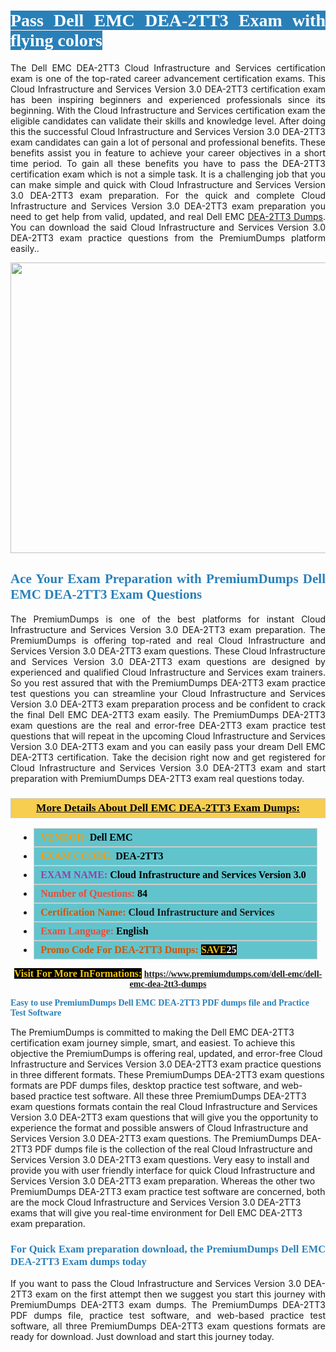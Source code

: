 <h1 style="text-align: justify;"><span style="color:#ffffff;"><span style="font-family:Georgia,serif;"><strong><span style="background-color:#2980b9;">Pass Dell EMC DEA-2TT3 Exam with flying colors</span></strong></span></span></h1>

<p style="text-align: justify;">The Dell EMC DEA-2TT3 Cloud Infrastructure and Services certification exam is one of the top-rated career advancement certification exams. This Cloud Infrastructure and Services Version 3.0 DEA-2TT3 certification exam has been inspiring beginners and experienced professionals since its beginning. With the Cloud Infrastructure and Services certification exam the eligible candidates can validate their skills and knowledge level. After doing this the successful Cloud Infrastructure and Services Version 3.0 DEA-2TT3 exam candidates can gain a lot of personal and professional benefits. These benefits assist you in feature to achieve your career objectives in a short time period. To gain all these benefits you have to pass the DEA-2TT3 certification exam which is not a simple task. It is a challenging job that you can make simple and quick with Cloud Infrastructure and Services Version 3.0 DEA-2TT3 exam preparation. For the quick and complete Cloud Infrastructure and Services Version 3.0 DEA-2TT3 exam preparation you need to get help from valid, updated, and real Dell EMC <a href="https://www.premiumdumps.com/dell-emc/dell-emc-dea-2tt3-dumps">DEA-2TT3 Dumps</a>. You can download the said Cloud Infrastructure and Services Version 3.0 DEA-2TT3 exam practice questions from the PremiumDumps platform easily..</p>

<p style="text-align: center;"><a href="https://www.premiumdumps.com/dell-emc/dell-emc-dea-2tt3-dumps"><img alt="" src="https://i.imgur.com/KJGzbJ2.jpeg" style="width: 700px; height: 465px;" /></a></p>

<h2 style="text-align: justify;"><span style="color:#2980b9;"><span style="font-family:Georgia,serif;"><strong>Ace Your Exam Preparation with PremiumDumps Dell EMC DEA-2TT3 Exam Questions</strong></span></span></h2>

<p style="text-align: justify;">The PremiumDumps is one of the best platforms for instant Cloud Infrastructure and Services Version 3.0 DEA-2TT3 exam preparation. The PremiumDumps is offering top-rated and real Cloud Infrastructure and Services Version 3.0 DEA-2TT3 exam questions. These Cloud Infrastructure and Services Version 3.0 DEA-2TT3 exam questions are designed by experienced and qualified Cloud Infrastructure and Services exam trainers. So you rest assured that with the PremiumDumps DEA-2TT3 exam practice test questions you can streamline your Cloud Infrastructure and Services Version 3.0 DEA-2TT3 exam preparation process and be confident to crack the final Dell EMC DEA-2TT3 exam easily. The PremiumDumps DEA-2TT3 exam questions are the real and error-free DEA-2TT3 exam practice test questions that will repeat in the upcoming Cloud Infrastructure and Services Version 3.0 DEA-2TT3 exam and you can easily pass your dream Dell EMC DEA-2TT3 certification. Take the decision right now and get registered for Cloud Infrastructure and Services Version 3.0 DEA-2TT3 exam and start preparation with PremiumDumps DEA-2TT3 exam real questions today.</p>

<h3 style="background: #f7ce50; border: 1px solid rgb(204, 204, 204); padding: 5px 10px; text-align: center;"><span style="font-family:Georgia,serif;"><u><u><span style="color:#000000;"><span style="font-size:11pt"><span style="line-height:normal"><b><span style="font-size:13.0pt"><span cambria="">More Details About Dell EMC DEA-2TT3 Exam Dumps:</span></span></b></span></span></span></u></u></span></h3>

<ul>
	<li style="margin:0cm 10pt">
	<div style="background:#61c4cd; border: 1px solid rgb(204, 204, 204); padding: 5px 10px; text-align: justify;"><span style="font-family:Georgia,serif;"><span style="font-size:11pt"><span style="line-height:normal"><b><span style="font-size:12.0pt"><span new="" roman="" times=""><span style="color:#f39c12;">VENDOR:</span> <span style="color:#000000;">Dell EMC</span></span></span></b></span></span></span></div>
	</li>
	<li style="margin:0cm 10pt">
	<div style="background: #61c4cd; border: 1px solid rgb(204, 204, 204); padding: 5px 10px; text-align: justify;"><span style="font-family:Georgia,serif;"><span style="font-size:11pt"><span style="line-height:normal"><b><span style="font-size:12.0pt"><span new="" roman="" times=""><span style="color:#f39c12;">EXAM CCODE:</span> <span style="color:#000000;">DEA-2TT3</span></span></span></b></span></span></span></div>
	</li>
	<li style="margin:0cm 10pt">
	<div style="background: #61c4cd; border: 1px solid rgb(204, 204, 204); padding: 5px 10px; text-align: justify;"><span style="font-family:Georgia,serif;"><span style="font-size:11pt"><span style="line-height:normal"><b><span style="font-size:12.0pt"><span new="" roman="" times=""><span style="color:#8e44ad;">EXAM NAME:</span> <span style="color:#000000;">Cloud Infrastructure and Services Version 3.0</span></span></span></b></span></span></span></div>
	</li>
	<li style="margin:0cm 10pt">
	<div style="background: #61c4cd; border: 1px solid rgb(204, 204, 204); padding: 5px 10px;"><span style="font-family:Georgia,serif;"><span style="font-size:11pt"><span style="line-height:normal"><b><span style="font-size:12.0pt"><span new="" roman="" times=""><span style="color:#e74c3c;">Number of Questions:</span><span style="color:#000000;"><span style="color:#f1c40f;"> </span>84</span></span></span></b></span></span></span></div>
	</li>
	<li style="margin:0cm 10pt">
	<div style="background: #61c4cd; border: 1px solid rgb(204, 204, 204); padding: 5px 10px; text-align: justify;"><span style="font-family:Georgia,serif;"><span style="font-size:11pt"><span style="line-height:normal"><b><span style="font-size:12.0pt"><span new="" roman="" times=""><span style="color:#d35400;">Certification Name:</span> Cloud Infrastructure and Services</span></span></b></span></span></span></div>
	</li>
	<li style="margin:0cm 10pt">
	<div style="background: #61c4cd; border: 1px solid rgb(204, 204, 204); padding: 5px 10px; text-align: justify;"><span style="font-family:Georgia,serif;"><span style="font-size:11pt"><span style="line-height:normal"><b><span style="font-size:12.0pt"><span new="" roman="" times=""><span style="color:#e74c3c;">Exam Language:</span> <span style="color:#000000;">English</span></span></span></b></span></span></span></div>
	</li>
	<li style="margin:0cm 10pt">
	<div style="background: #61c4cd; border: 1px solid rgb(204, 204, 204); padding: 5px 10px;"><span style="font-family:Georgia,serif;"><span style="font-size:11pt"><span style="line-height:normal"><b><span style="font-size:12.0pt"><span new="" roman="" times=""><span style="color:#d35400;">Promo Code For DEA-2TT3 Dumps:</span><span style="color:#f1c40f;"> <span style="background-color:#000000;">SAVE</span></span><span style="color:#ffffff;"><span style="background-color:#000000;">25</span></span></span></span></b></span></span></span></div>
	</li>
</ul>

<p style="text-align: center;"><span style="font-family:Georgia,serif;"><strong><span style="font-size:16px;"><span style="color:#f1c40f;"><span style="background-color:#000000;">Visit For More InFormations:</span></span></span> <a href="https://www.premiumdumps.com/dell-emc/dell-emc-dea-2tt3-dumps">https://www.premiumdumps.com/dell-emc/dell-emc-dea-2tt3-dumps</a></strong></span></p>

<p><span style="color:#2980b9;"><span style="font-family:Georgia,serif;"><strong><strong><strong>Easy to use PremiumDumps Dell EMC DEA-2TT3 PDF dumps file and Practice Test Software</strong></strong></strong></span></span></p>

<p>The PremiumDumps is committed to making the Dell EMC DEA-2TT3 certification exam journey simple, smart, and easiest. To achieve this objective the PremiumDumps is offering real, updated, and error-free Cloud Infrastructure and Services Version 3.0 DEA-2TT3 exam practice questions in three different formats. These PremiumDumps DEA-2TT3 exam questions formats are PDF dumps files, desktop practice test software, and web-based practice test software. All these three PremiumDumps DEA-2TT3 exam questions formats contain the real Cloud Infrastructure and Services Version 3.0 DEA-2TT3 exam questions that will give you the opportunity to experience the format and possible answers of Cloud Infrastructure and Services Version 3.0 DEA-2TT3 exam questions. The PremiumDumps DEA-2TT3 PDF dumps file is the collection of the real Cloud Infrastructure and Services Version 3.0 DEA-2TT3 exam questions. Very easy to install and provide you with user friendly interface for quick Cloud Infrastructure and Services Version 3.0 DEA-2TT3 exam preparation. Whereas the other two PremiumDumps DEA-2TT3 exam practice test software are concerned, both are the mock Cloud Infrastructure and Services Version 3.0 DEA-2TT3 exams that will give you real-time environment for Dell EMC DEA-2TT3 exam preparation.</p>

<h3 style="text-align: justify;"><span style="color:#2980b9;"><span style="font-family:Georgia,serif;"><strong><strong><strong>For Quick Exam preparation download, the PremiumDumps Dell EMC DEA-2TT3 Exam dumps today</strong></strong></strong></span></span></h3>

<p style="text-align: justify;">If you want to pass the Cloud Infrastructure and Services Version 3.0 DEA-2TT3 exam on the first attempt then we suggest you start this journey with PremiumDumps DEA-2TT3 exam dumps. The PremiumDumps DEA-2TT3 PDF dumps file, practice test software, and web-based practice test software, all three PremiumDumps DEA-2TT3 exam questions formats are ready for download. Just download and start this journey today.</p>
